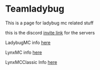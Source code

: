 # Teamladybug



This is a page for ladybug mc related stuff



this is the discord [invite link](https://discord.gg/Ja7NxCxkua) for the servers



LadybugMC info [here](https://github.com/Vokuar/Teamladybug/blob/LadybugMC/README.md)



LynxMC info [here](https://github.com/Vokuar/Teamladybug/blob/LynxMC/README.md)



LynxMCClassic Info [here](https://github.com/Vokuar/Teamladybug/blob/LynxMCClassic/README.md)
